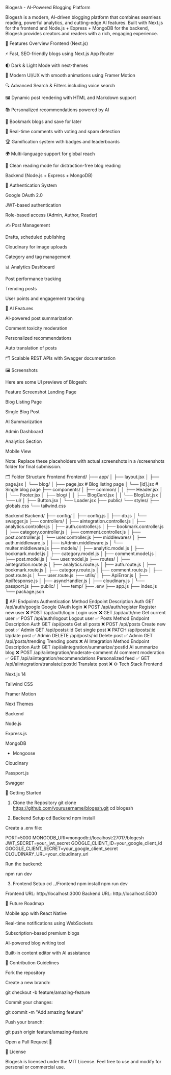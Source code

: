 Blogesh - AI-Powered Blogging Platform

Blogesh is a modern, AI-driven blogging platform that combines seamless reading, powerful analytics, and cutting-edge AI features.
Built with Next.js for the frontend and Node.js + Express + MongoDB for the backend, Blogesh provides creators and readers with a rich, engaging experience.

🌟 Features Overview
Frontend (Next.js)

⚡ Fast, SEO-friendly blogs using Next.js App Router

🌓 Dark & Light Mode with next-themes

🎨 Modern UI/UX with smooth animations using Framer Motion

🔍 Advanced Search & Filters including voice search

🖼️ Dynamic post rendering with HTML and Markdown support

📚 Personalized recommendations powered by AI

💾 Bookmark blogs and save for later

💬 Real-time comments with voting and spam detection

🏆 Gamification system with badges and leaderboards

🌍 Multi-language support for global reach

🧾 Clean reading mode for distraction-free blog reading

Backend (Node.js + Express + MongoDB)

🔑 Authentication System

Google OAuth 2.0

JWT-based authentication

Role-based access (Admin, Author, Reader)

✍️ Post Management

Drafts, scheduled publishing

Cloudinary for image uploads

Category and tag management

📊 Analytics Dashboard

Post performance tracking

Trending posts

User points and engagement tracking

🤖 AI Features

AI-powered post summarization

Comment toxicity moderation

Personalized recommendations

Auto translation of posts

🗂️ Scalable REST APIs with Swagger documentation

🖼 Screenshots

Here are some UI previews of Blogesh:

Feature	Screenshot
Landing Page	

Blog Listing Page	

Single Blog Post	

AI Summarization	

Admin Dashboard	

Analytics Section	

Mobile View	

Note: Replace these placeholders with actual screenshots in a /screenshots folder for final submission.

🗂 Folder Structure
Frontend
Frontend/
├── app/
│   ├── layout.jsx
│   ├── page.jsx
│   └── blog/
│       ├── page.jsx          # Blog listing page
│       └── [id].jsx          # Single blog page
├── components/
│   ├── common/
│   │   ├── Header.jsx
│   │   └── Footer.jsx
│   ├── blog/
│   │   ├── BlogCard.jsx
│   │   └── BlogList.jsx
│   └── ui/
│       ├── Button.jsx
│       └── Loader.jsx
├── public/
└── styles/
    ├── globals.css
    └── tailwind.css

Backend
Backend/
├── config/
│   ├── config.js
│   ├── db.js
│   └── swagger.js
├── controllers/
│   ├── aintegration.controller.js
│   ├── analytics.controller.js
│   ├── auth.controller.js
│   ├── bookmark.controller.js
│   ├── category.controller.js
│   ├── comment.controller.js
│   ├── post.controller.js
│   └── user.controller.js
├── middlewares/
│   ├── auth.middleware.js
│   ├── isAdmin.middleware.js
│   └── multer.middleware.js
├── models/
│   ├── analytic.model.js
│   ├── bookmark.model.js
│   ├── category.model.js
│   ├── comment.model.js
│   ├── post.model.js
│   └── user.model.js
├── routes/
│   ├── aintegration.route.js
│   ├── analytics.route.js
│   ├── auth.route.js
│   ├── bookmark.route.js
│   ├── category.route.js
│   ├── comment.route.js
│   ├── post.route.js
│   └── user.route.js
├── utils/
│   ├── ApiError.js
│   ├── ApiResponse.js
│   ├── asyncHandler.js
│   ├── cloudinary.js
│   └── passport.js
├── public/
│   └── temp/
├── .env
├── app.js
├── index.js
└── package.json

📡 API Endpoints
Authentication
Method	Endpoint	Description	Auth
GET	/api/auth/google	Google OAuth login	❌
POST	/api/auth/register	Register new user	❌
POST	/api/auth/login	Login user	❌
GET	/api/auth/me	Get current user	✅
POST	/api/auth/logout	Logout user	✅
Posts
Method	Endpoint	Description	Auth
GET	/api/posts	Get all posts	❌
POST	/api/posts	Create new post	✅ Admin
GET	/api/posts/:id	Get single post	❌
PATCH	/api/posts/:id	Update post	✅ Admin
DELETE	/api/posts/:id	Delete post	✅ Admin
GET	/api/posts/trending	Trending posts	❌
AI Integration
Method	Endpoint	Description	Auth
GET	/api/aiintegration/summarize/:postId	AI summarize blog	❌
POST	/api/aiintegration/moderate-comment	AI comment moderation	✅
GET	/api/aiintegration/recommendations	Personalized feed	✅
GET	/api/aiintegration/translate/:postId	Translate post	❌
⚙️ Tech Stack
Frontend

Next.js 14

Tailwind CSS

Framer Motion

Next Themes

Backend

Node.js

Express.js

MongoDB
 + Mongoose

Cloudinary

Passport.js

Swagger

🚀 Getting Started
1. Clone the Repository
git clone https://github.com/yourusername/blogesh.git
cd blogesh

2. Backend Setup
cd Backend
npm install


Create a .env file:

PORT=5000
MONGODB_URI=mongodb://localhost:27017/blogesh
JWT_SECRET=your_jwt_secret
GOOGLE_CLIENT_ID=your_google_client_id
GOOGLE_CLIENT_SECRET=your_google_client_secret
CLOUDINARY_URL=your_cloudinary_url


Run the backend:

npm run dev

3. Frontend Setup
cd ../Frontend
npm install
npm run dev


Frontend URL: http://localhost:3000
Backend URL: http://localhost:5000

📝 Future Roadmap

 Mobile app with React Native

 Real-time notifications using WebSockets

 Subscription-based premium blogs

 AI-powered blog writing tool

 Built-in content editor with AI assistance

🤝 Contribution Guidelines

Fork the repository

Create a new branch:

git checkout -b feature/amazing-feature


Commit your changes:

git commit -m "Add amazing feature"


Push your branch:

git push origin feature/amazing-feature


Open a Pull Request 🚀

📜 License

Blogesh is licensed under the MIT License.
Feel free to use and modify for personal or commercial use.
